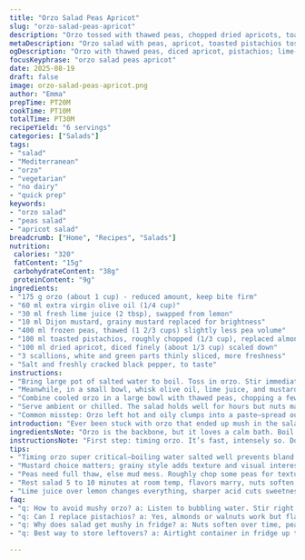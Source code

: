 ```yaml
---
title: "Orzo Salad Peas Apricot"
slug: "orzo-salad-peas-apricot"
description: "Orzo tossed with thawed peas, chopped dried apricots, toasted pistachios, and fresh scallions. Dressed in lemon juice, olive oil, and grainy mustard. Cook orzo till tender but not mushy; drain and cool off. The citrus cut through sweetness and nuts add crunch. A salad that feels light yet filling. Works best served cold but can stand room temp. A little zing and texture contrast, no cream or dairy. Substitute pecans or walnuts if needed. Swap lemon for lime for a sharper bite. The orzo must not overcook, or it loses its bite and looks clumpy. Plays well alongside grilled meats or sandwiches. Vegan, egg-free, no dairy, easy pantry staple."
metaDescription: "Orzo salad with peas, apricot, toasted pistachios tossed in lime juice and grainy mustard dressing. Bright, textured, hold cold or room temp. Mediterranean vibe."
ogDescription: "Orzo with thawed peas, diced apricot, pistachios; lime-mustard dressing brings zing with crunch. Let flavors rest room temp or chill briefly. Simple, textured salad ideas."
focusKeyphrase: "orzo salad peas apricot"
date: 2025-08-19
draft: false
image: orzo-salad-peas-apricot.png
author: "Emma"
prepTime: PT20M
cookTime: PT10M
totalTime: PT30M
recipeYield: "6 servings"
categories: ["Salads"]
tags:
- "salad"
- "Mediterranean"
- "orzo"
- "vegetarian"
- "no dairy"
- "quick prep"
keywords:
- "orzo salad"
- "peas salad"
- "apricot salad"
breadcrumb: ["Home", "Recipes", "Salads"]
nutrition: 
 calories: "320"
 fatContent: "15g"
 carbohydrateContent: "38g"
 proteinContent: "9g"
ingredients:
- "175 g orzo (about 1 cup) - reduced amount, keep bite firm"
- "60 ml extra virgin olive oil (1/4 cup)"
- "30 ml fresh lime juice (2 tbsp), swapped from lemon"
- "10 ml Dijon mustard, grainy mustard replaced for brightness"
- "400 ml frozen peas, thawed (1 2/3 cups) slightly less pea volume"
- "100 ml toasted pistachios, roughly chopped (1/3 cup), replaced almonds"
- "100 ml dried apricot, diced finely (about 1/3 cup) scaled down"
- "3 scallions, white and green parts thinly sliced, more freshness"
- "Salt and freshly cracked black pepper, to taste"
instructions:
- "Bring large pot of salted water to boil. Toss in orzo. Stir immediately to prevent sticking. Watch closely; pasta will bubble up. Taste after 7 min. Should be cooked but toothsome, not mushy. Drain quickly in colander, run under cold water briefly to halt cooking. Drain well. Drizzle with a splash olive oil, toss gently but don’t smush. Let cool to room temperature, spread on plate if crowded to speed cooling and avoid clumps."
- "Meanwhile, in a small bowl, whisk olive oil, lime juice, and mustard until emulsified. Mustard graininess adds textural interest. Adjust seasoning with salt and pepper–think balanced, a touch sharpness against sweetness of apricots and creaminess of nuts."
- "Combine cooled orzo in a large bowl with thawed peas, chopping a few peas roughly for subtle texture variance. Add pistachios and apricots, scatter scallions over top, fold everything gently but completely to distribute all flavors evenly. The contrast of soft orzo, crunchy nuts, and chewy fruit is key here. Taste the mix. Add more lemon/lime or oil if it seems dry. Rest at room temp 5–10 mins to marry flavors."
- "Serve ambient or chilled. The salad holds well for hours but nuts may soften if refrigerated too long. For an extra twist, zest a lime on top or add fresh mint chopped fine for brightness. Tried basil once; too overpowering here. On lazy days, sub dried cherries or golden raisins for apricots but they shift sweetness profile. Pistachios bring a subtle earthiness vs almonds."
- "Common misstep: Orzo left hot and oily clumps into a paste—spread out immediately to cool. Peas still frozen muddy texture—make sure fully thawed before adding. Mustard too timid? Add a pinch of smoked paprika for warmth without spice. Salt last, dry apricots small but potent, so go easy on additions each time you mix."
introduction: "Ever been stuck with orzo that ended up mush in the salad bowl? Yeah, me too, until I learned the timing and cooling trick. Orzo is delicate; small window where it’s perfectly tender but still resilient. Freeze for a crunch? Forget it, peas clump, sugar crystals form, gross. Gotta thaw fully, no lazy shortcuts. Apricots add a sweet hit but in tiny diced pieces, balance only. Nuts? Swapping almonds for pistachios gave me an earthier depth. Tried walnuts? Too bitter here. Not every nut's right. Scallions? Fresh punch you want to bite into. And the dressing—lime is sharper than lemon, cuts nicer through the sweetness. Don’t skimp on mustard or oil; mustard blends oil and juice so they don’t separate. Tactics from many, many salads later. Beat any orzo salad into submission with technique, not fuss. It’s simple when you know when to stop stirring, when to drain, how to toss, and that resting time isn’t optional."
ingredientsNote: "Orzo is the backbone, but it loves a calm bath. Boil salted water like your life depends on it. Salting deeply seasons the pasta itself rather than relying on dressing alone. Half a pound orzo cut to 175g for a lighter salad; less bulk, more brightness from citrus and herbs. Frozen peas are essential here, slight bite and vibrant green. Buy good quality pistachios, raw or lightly roasted, and toast yourself if possible, but store Bought toasted works fine. Diced dried apricots have moisture levels; if too dry, soak briefly in warm water and pat dry to avoid chewy bricks. Scallions trim discarded, slice white too for bite. For mustards, grainy style adds visible spice seeds adding a rustic note; Dijon fine but less character. Olive oil must be good quality; helps flavor and mouthfeel greatly. Salt modestly; remember cheese or salty meats on side will shift balance if served together. Don’t substitute sugar or honey here, acidity and texture more important than sweetness. Keep lime juice fresh; it lifts flavors far better than bottled lemon."
instructionsNote: "First step: timing orzo. It’s fast, intensely so. Don’t wander away. Full boil, salt generously. Stir right after adding orzo, prevents stuck clumps. Listen to bubbles, they ease once water drops temperature from pasta addition. Sample a grain between fingers when sound calms. Drain fast, cold water rinse stops cooking instantly, prevents gummy paste. Toss oil now, not later—prevents sticking later, but don’t drown, light coat only. Dressing is where the magic blends: whisk vigorously. Oil, acid, mustard must emulsify to cling to pasta, ensuring bite coated fully. Avoid over stirring salad after adding nuts and fruit; fold gently to keep textures intact. Resting time lets orzo soak flavors, nuts soften lightly, bringing harmony. Serve at room temp to avoid dull fat congealing. Store leftovers air tight; nuts stale fast—refresh with a quick toast if flavor dulls. Don’t forget to taste before serving; adjust salt and acid last minute as flavors mellow in chill or with standing."
tips:
- "Timing orzo super critical—boiling water salted well prevents bland pasta. Stir immediately once dropped in. Listen for bubbling to settle down, pasta ticking down to tender bite, not mush. Drain fast, rinse cold to stop cooking. Don’t skimp on oil drizzle after draining; stops clumping, helps dressing cling later."
- "Mustard choice matters; grainy style adds texture and visual interest. Dijon works smoother but loses that subtle crunch. Whisk olive oil and acid vigorously till it emulsifies just enough, oil must coat orzo pieces fully. No separation means better flavor carry, no flat clumps in your mouth."
- "Peas need full thaw, else mud mess. Roughly chop some peas for texture; doesn’t have to be neat. Apricots diced fine, moisture varies by brand—soak briefly if they feel dry to avoid chew bricks. Nut swap alters entire flavor, pistachios bring earthiness; almonds or walnuts change tone completely."
- "Rest salad 5 to 10 minutes at room temp, flavors marry, nuts soften a little but stay crunchy. Skip refrigeration long—nuts soften too much, overall texture dulls. Toss gently only after adding fruit and nuts to keep texture contrast intact. Don’t fold overdo or break fruit bits."
- "Lime juice over lemon changes everything, sharper acid cuts sweetness more cleanly. Tried adding smoked paprika for warmth when mustard too timid—adds depth without heat. Salt at end after tasting; dry apricots punch saltiness, don’t dump in early. Always adjust last, especially if serving alongside salty foods."
faq:
- "q: How to avoid mushy orzo? a: Listen to bubbling water. Stir right away. Taste at 7 minutes; toothsome bite is key. Rinse in cold water fast to halt cooking. Drain well. Don’t skimp oil post-drain or pasta sticks."
- "q: Can I replace pistachios? a: Yes, almonds or walnuts work but flavor shifts earthiness. Walnuts can be bitter; almonds milder. Toast nuts lightly for crunch, or buy toasted. Never skip nuts, texture crucial here."
- "q: Why does salad get mushy in fridge? a: Nuts soften over time, peas lose bite. Orzo absorbs dressing too much. Chill briefly only or keep room temp a few hours. Store airtight, nuts stale fast; refresh with toast if needed."
- "q: Best way to store leftovers? a: Airtight container in fridge up to 2 days max. Bring to room temp before serving for flavors to bloom again. Toss gently after resting. If nuts dull, toast quick in pan to revive crunch."

---
```

